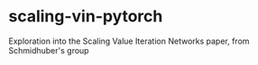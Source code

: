 # scaling-vin-pytorch
Exploration into the Scaling Value Iteration Networks paper, from Schmidhuber's group
